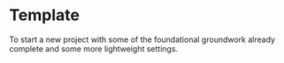 # Template
 To start a new project with some of the foundational groundwork already complete and some more lightweight settings.

